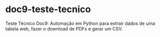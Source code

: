 # doc9-teste-tecnico
Teste Técnico Doc9: Automação em Python para extrair dados de uma tabela web, fazer o download de PDFs e gerar um CSV.
